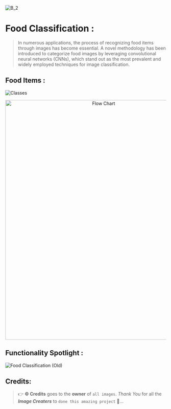 ![B_2](https://github.com/C-Logesh-Perumal-29/C_L_P_Food_Classification_/assets/125385633/fc276fa7-5caa-463a-ba3a-0af3a86b316f)

# Food Classification : 

> In numerous applications, the process of recognizing food items through images has become essential. A novel methodology has been introduced to categorize food images by leveraging convolutional neural networks (CNNs), which stand out as the most prevalent and widely employed techniques for image classification.

## Food Items :

<img alt = "Classes" src = "https://github.com/C-Logesh-Perumal-29/C_L_P_Food_Classification_/assets/125385633/ee806e9f-0b5d-440d-bb1f-bb4e4aeae758 ">

<br />

<p align="center">
<img height = "750" width = "600" alt = "Flow Chart" src = "https://github.com/C-Logesh-Perumal-29/C_L_P_Food_Classification_/assets/125385633/16a53956-0079-48ef-bc33-07b41eaaaaa4">
</p>

## Functionality Spotlight :
  ![Food Classification (Old)](https://github.com/C-Logesh-Perumal-29/C_L_P_Food_Classification_/assets/125385633/9a2f254f-f30d-40f2-a02f-024a5f1eb6ab)

## Credits:
  > 👉 **©️ Credits** goes to the **owner** of `all images`. _Thank You_ for all the _**Image Creaters**_ to `done this amazing project` 🤝...
